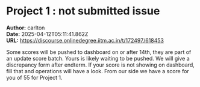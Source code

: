 # Project 1 : not submitted issue

**Author:** carlton  
**Date:** 2025-04-12T05:11:41.862Z  
**URL:** https://discourse.onlinedegree.iitm.ac.in/t/172497/618453

Some scores will be pushed to dashboard on or after 14th, they are part of an update score batch. Yours is likely waiting to be pushed. We will give a discrepancy form after endterm. If your score is not showing on dashboard, fill that and operations will have a look. From our side we have a score for you of 55 for Project 1.
